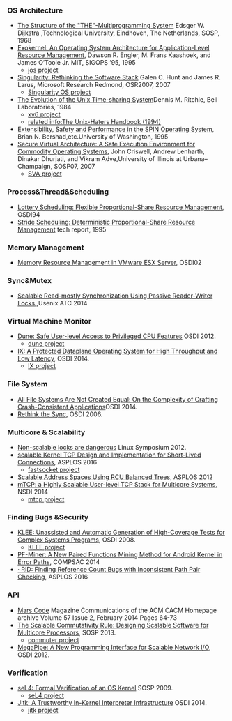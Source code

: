 
### OS Architecture
 - [The Structure of the "THE"-Multiprogramming System](http://uosis.mif.vu.lt/~liutauras/books/Dijkstra%20-%20The%20structure%20of%20the%20THE%20multiprogramming%20system.pdf)
Edsger W. Dijkstra ,Technological University, Eindhoven, The Netherlands, SOSP, 1968
 - [Exokernel: An Operating System Architecture for Application-Level Resource Management](http://flint.cs.yale.edu/cs428/doc/p251-engler.pdf), Dawson R. Engler, M. Frans Kaashoek, and James O’Toole Jr. MIT,  SIGOPS ’95, 1995
    - [jos project](https://pdos.csail.mit.edu/6.828/2016/labguide.html)
 - [Singularity: Rethinking the Software Stack](http://research.microsoft.com/pubs/69431/osr2007_rethinkingsoftwarestack.pdf) Galen C. Hunt and James R. Larus, Microsoft Research Redmond, OSR2007, 2007
    - [Singularity OS project](https://www.microsoft.com/en-us/research/project/singularity/) 
 - [The Evolution of the Unix Time-sharing System](http://www.read.seas.harvard.edu/~kohler/class/aosref/ritchie84evolution.pdf)Dennis M. Ritchie, Bell Laboratories, 1984
    - [xv6 project](https://pdos.csail.mit.edu/6.828/2016/xv6.html)
    - [related info:The Unix-Haters Handbook (1994)](http://web.mit.edu/~simsong/www/ugh.pdf)
 - [Extensibility, Safety and Performance in the SPIN Operating System](http://citeseerx.ist.psu.edu/viewdoc/download?doi=10.1.1.41.7509&rep=rep1&type=pdf), Brian N. Bershad,etc.University of Washington, 1995
 - [Secure Virtual Architecture: A Safe Execution Environment for Commodity Operating Systems](http://sosp2007.org/papers/sosp139-criswell.pdf), John Criswell, Andrew Lenharth, Dinakar Dhurjati, and Vikram Adve,University of Illinois at Urbana–Champaign, SOSP07, 2007
     - [SVA project](https://github.com/jtcriswell/SVA)

### Process&Thread&Scheduling
 - [Lottery Scheduling: Flexible Proportional-Share Resource Management](https://www.usenix.org/legacy/publications/library/proceedings/osdi/full_papers/waldspurger.pdf), OSDI94
 - [Stride Scheduling: Deterministic Proportional-Share Resource Management](http://citeseerx.ist.psu.edu/viewdoc/summary?doi=10.1.1.138.3502) tech report, 1995
 
### Memory Management
 - [Memory Resource Management in VMware ESX Server](http://dl.acm.org/citation.cfm?id=844146), OSDI02
 
### Sync&Mutex
 - [Scalable Read-mostly Synchronization Using Passive Reader-Writer Locks.](http://ipads.se.sjtu.edu.cn/_media/publications/prwlock-atc14.pdf),Usenix ATC 2014
 
### Virtual Machine Monitor
 - [Dune: Safe User-level Access to Privileged CPU Features](https://www.usenix.org/system/files/conference/osdi12/osdi12-final-117.pdf) OSDI 2012.
    - [dune project](http://dl.acm.org/citation.cfm?doid=2872362.2872389)
 - [ IX: A Protected Dataplane Operating System for High Throughput and Low Latency](http://courses.cs.washington.edu/courses/cse551/15sp/papers/ix-osdi14.pdf), OSDI 2014.
    - [IX project](https://github.com/ix-project/ix)

### File System
 - [ All File Systems Are Not Created Equal: On the Complexity of Crafting Crash-Consistent Applications](http://courses.cs.washington.edu/courses/cse551/15sp/papers/alice-osdi14.pdf)OSDI 2014. 
 - [Rethink the Sync](https://www.usenix.org/legacy/event/osdi06/tech/nightingale/nightingale.pdf), OSDI 2006.
 
### Multicore & Scalability
 - [Non-scalable locks are dangerous](https://pdos.csail.mit.edu/papers/linux:lock.pdf) Linux Symposium 2012.
 - [scalable Kernel TCP Design and Implementation for Short-Lived Connections](http://dl.acm.org/citation.cfm?doid=2872362.2872391), ASPLOS 2016
     - [fastsocket project](https://github.com/fastos/fastsocket)
 - [Scalable Address Spaces Using RCU Balanced Trees](http://courses.cs.washington.edu/courses/cse551/15sp/papers/bonsai-asplos12.pdf), ASPLOS 2012
 - [mTCP: a Highly Scalable User-level TCP Stack for Multicore Systems](http://www.ndsl.kaist.edu/~kyoungsoo/papers/mtcp.pdf), NSDI 2014
     - [mtcp project](http://shader.kaist.edu/mtcp/)

 

### Finding Bugs &Security
 - [KLEE: Unassisted and Automatic Generation of High-Coverage Tests for Complex Systems Programs](http://courses.cs.washington.edu/courses/cse551/15sp/papers/klee-osdi08.pdf), OSDI 2008.
     - [KLEE project](http://klee.github.io/)
 - [PF-Miner: A New Paired Functions Mining Method for Android Kernel in Error Paths](http://ieeexplore.ieee.org/xpl/login.jsp?tp=&arnumber=6899198&url=http%3A%2F%2Fieeexplore.ieee.org%2Fxpls%2Fabs_all.jsp%3Farnumber%3D6899198), COMPSAC 2014
 - [· RID: Finding Reference Count Bugs with Inconsistent Path Pair Checking](http://dl.acm.org/citation.cfm?doid=2872362.2872389), ASPLOS 2016


### API 
 - [Mars Code](http://dl.acm.org/citation.cfm?id=2556647.2560218) Magazine Communications of the ACM CACM Homepage archive
Volume 57 Issue 2, February 2014 Pages 64-73 
 - [The Scalable Commutativity Rule: Designing Scalable Software for Multicore Processors](http://courses.cs.washington.edu/courses/cse551/15sp/papers/commutativity-sosp13.pdf), SOSP 2013.
     - [commuter project](https://github.com/aclements/commuter)
 - [MegaPipe: A New Programming Interface for Scalable Network I/O](http://www.eecs.berkeley.edu/~sylvia/papers/osdi2012_megapipe.pdf), OSDI 2012.
 
### Verification
 - [seL4: Formal Verification of an OS Kernel](http://www.sigops.org/sosp/sosp09/papers/klein-sosp09.pdf) SOSP 2009.
     - [seL4 project](https://github.com/seL4)
 - [Jitk: A Trustworthy In-Kernel Interpreter Infrastructure](https://www.usenix.org/system/files/conference/osdi14/osdi14-paper-wang_xi.pdf) OSDI 2014.
     - [jitk project](http://css.csail.mit.edu/jitk/)
